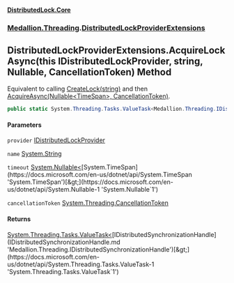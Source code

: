 #### [DistributedLock.Core](README.md 'README')
### [Medallion.Threading](Medallion.Threading.md 'Medallion.Threading').[DistributedLockProviderExtensions](DistributedLockProviderExtensions.md 'Medallion.Threading.DistributedLockProviderExtensions')

## DistributedLockProviderExtensions.AcquireLockAsync(this IDistributedLockProvider, string, Nullable<TimeSpan>, CancellationToken) Method

Equivalent to calling [CreateLock(string)](IDistributedLockProvider.CreateLock.lcl3dolUp9eZyeUENeHU9w.md 'Medallion.Threading.IDistributedLockProvider.CreateLock(string)') and then  
[AcquireAsync(Nullable&lt;TimeSpan&gt;, CancellationToken)](IDistributedLock.AcquireAsync.0Lol7Hv58Kl+UVYSOI6IpQ.md 'Medallion.Threading.IDistributedLock.AcquireAsync(System.Nullable<System.TimeSpan>, System.Threading.CancellationToken)').

```csharp
public static System.Threading.Tasks.ValueTask<Medallion.Threading.IDistributedSynchronizationHandle> AcquireLockAsync(this Medallion.Threading.IDistributedLockProvider provider, string name, System.Nullable<System.TimeSpan> timeout=null, System.Threading.CancellationToken cancellationToken=default(System.Threading.CancellationToken));
```
#### Parameters

<a name='Medallion.Threading.DistributedLockProviderExtensions.AcquireLockAsync(thisMedallion.Threading.IDistributedLockProvider,string,System.Nullable_System.TimeSpan_,System.Threading.CancellationToken).provider'></a>

`provider` [IDistributedLockProvider](IDistributedLockProvider.md 'Medallion.Threading.IDistributedLockProvider')

<a name='Medallion.Threading.DistributedLockProviderExtensions.AcquireLockAsync(thisMedallion.Threading.IDistributedLockProvider,string,System.Nullable_System.TimeSpan_,System.Threading.CancellationToken).name'></a>

`name` [System.String](https://docs.microsoft.com/en-us/dotnet/api/System.String 'System.String')

<a name='Medallion.Threading.DistributedLockProviderExtensions.AcquireLockAsync(thisMedallion.Threading.IDistributedLockProvider,string,System.Nullable_System.TimeSpan_,System.Threading.CancellationToken).timeout'></a>

`timeout` [System.Nullable&lt;](https://docs.microsoft.com/en-us/dotnet/api/System.Nullable-1 'System.Nullable`1')[System.TimeSpan](https://docs.microsoft.com/en-us/dotnet/api/System.TimeSpan 'System.TimeSpan')[&gt;](https://docs.microsoft.com/en-us/dotnet/api/System.Nullable-1 'System.Nullable`1')

<a name='Medallion.Threading.DistributedLockProviderExtensions.AcquireLockAsync(thisMedallion.Threading.IDistributedLockProvider,string,System.Nullable_System.TimeSpan_,System.Threading.CancellationToken).cancellationToken'></a>

`cancellationToken` [System.Threading.CancellationToken](https://docs.microsoft.com/en-us/dotnet/api/System.Threading.CancellationToken 'System.Threading.CancellationToken')

#### Returns
[System.Threading.Tasks.ValueTask&lt;](https://docs.microsoft.com/en-us/dotnet/api/System.Threading.Tasks.ValueTask-1 'System.Threading.Tasks.ValueTask`1')[IDistributedSynchronizationHandle](IDistributedSynchronizationHandle.md 'Medallion.Threading.IDistributedSynchronizationHandle')[&gt;](https://docs.microsoft.com/en-us/dotnet/api/System.Threading.Tasks.ValueTask-1 'System.Threading.Tasks.ValueTask`1')